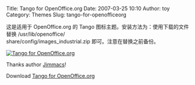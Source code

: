 Title: Tango for OpenOffice.org
Date: 2007-03-25 10:10
Author: toy
Category: Themes
Slug: tango-for-openofficeorg

这是适用于 OpenOffice.org 的 Tango
图标主题。安装方法为：使用下载的文件替换 /usr/lib/openoffice/  
share/config/images\_industrial.zip 即可。注意在替换之前备份。

[![Tango for
OpenOffice.org](http://i.linuxtoy.org/i/2007/03/tango-openoffice_s.png)](http://i.linuxtoy.org/i/2007/03/tango-openoffice.png)

Thanks author [Jimmacs](http://jimmac.musichall.cz/)!

Download [Tango for
OpenOffice.org](http://www.gnome-look.org/content/show.php?content=54799)
